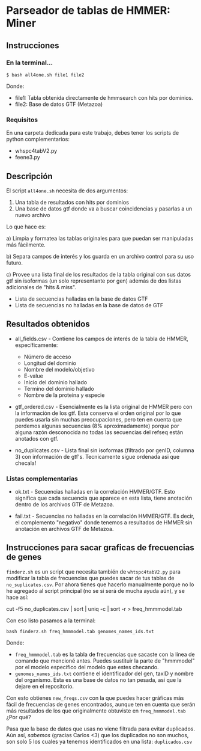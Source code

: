 # Parseador de tablas de HMMER: Miner

## Instrucciones

### En la terminal...

`$ bash all4one.sh file1 file2`

Donde:

- file1: Tabla obtenida directamente de hmmsearch con hits por dominios.
- file2: Base de datos GTF (Metazoa)

### Requisitos

En una carpeta dedicada para este trabajo, debes tener los scripts de python complementarios:

- whspc4tabV2.py
- feene3.py


## Descripción
El script `all4one.sh` necesita de dos argumentos: 

1. Una tabla de resultados con hits por dominios
2. Una base de datos gtf donde va a buscar coincidencias y pasarlas a un nuevo archivo

Lo que hace es:

a) Limpia y formatea las tablas originales para que puedan ser manipuladas más fácilmente.

b) Separa campos de interés y los guarda en un archivo control para su uso futuro.

c) Provee una lista final de los resultados de la tabla original con sus datos gtf sin isoformas (un solo representante por gen) además de dos listas adicionales de "hits & miss".

-  Lista de secuencias halladas en la base de datos GTF
-  Lista de secuencias no halladas en la base de datos de GTF

## Resultados obtenidos

- all_fields.csv - Contiene los campos de interés de la tabla de HMMER, específicamente: 

	+ Número de acceso
	+ Longitud del dominio
	+ Nombre del modelo/objetivo
	+ E-value
	+ Inicio del dominio hallado
	+ Termino del dominio hallado
	+ Nombre de la proteína y especie
	
- gtf_ordered.csv - Esencialmente es la lista original de HMMER pero con la información de los gtf. Esta conserva el orden original por lo que puedes usarla sin muchas preocupaciones, pero ten en cuenta que perdemos algunas secuencias (8% aproximadamente) porque por alguna razón desconocida no todas las secuencias del refseq están anotados con gtf.

- no_duplicates.csv - Lista final sin isoformas (filtrado por genID, columna 3) con información de gtf's. Tecnicamente sigue ordenada asi que checala!

### Listas complementarias

- ok.txt - Secuencias halladas en la correlación HMMER/GTF. Esto significa que cada secuencia que aparece en esta lista, tiene anotación dentro de los archivos GTF de Metazoa.

- fail.txt - Secuencias no halladas en la correlación HMMER/GTF. Es decir, el complemento "negativo" donde tenemos a resultados de HMMER sin anotación en archivos GTF de Metazoa.

## Instrucciones para sacar graficas de frecuencias de genes

`finderz.sh` es un script que necesita también de `whtspc4tabV2.py` para modificar la tabla de frecuencias que puedes sacar de tus tablas de `no_suplicates.csv`. Por ahora tienes que hacerlo manualmente porque no lo he agregado al script principal (no se si será de mucha ayuda aún), y se hace así:

cut -f5 no_duplicates.csv | sort | uniq -c | sort -r > freq_hmmmodel.tab

Con eso listo pasamos a la terminal:

`bash finderz.sh freq_hmmmodel.tab genomes_names_ids.txt`

Donde: 
- `freq_hmmmodel.tab` es la tabla de frecuencias que sacaste con la línea de comando que mencioné antes. Puedes sustituir la parte de "hmmmodel" por el modelo específico del modelo que estes checando. 
- `genomes_names_ids.txt` contiene el identificador del gen, taxID y nombre del organismo. Esta es una base de datos no tan pesada, asi que la dejare en el repositorio. 

Con esto obtienes `new_freqs.csv` con la que puedes hacer gráficas más fácil de frecuencias de genes encontrados, aunque ten en cuenta que serán más resultados de los que originalmente obtuviste en `freq_hmmmodel.tab` ¿Por qué?

Pasa que la base de datos que usas no viene filtrada para evitar duplicados. Aún así, _sabemos_ (gracias Carlos <3) que los duplicados no son muchos, son solo 5 los cuales ya tenemos identificados en una lista: `duplicados.csv`
